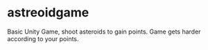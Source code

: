 # astreoidgame
Basic Unity Game, shoot asteroids to gain points. Game gets harder according to your points.
